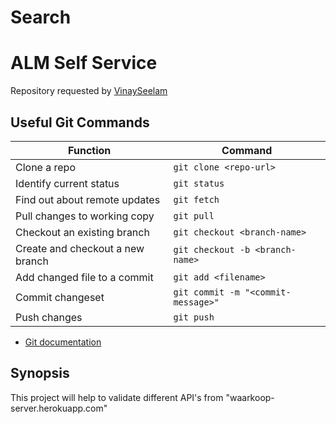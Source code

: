 # Search

# ALM Self Service
Repository requested by [VinaySeelam]( https://github.com/VinaySeelam/Search)

## Useful Git Commands
| Function                         | Command                            |
|----------------------------------|------------------------------------|
| Clone a repo                     | `git clone <repo-url>`             |
| Identify current status          | `git status`                       |
| Find out about remote updates    | `git fetch`                        |
| Pull changes to working copy     | `git pull`                         |
| Checkout an existing branch      | `git checkout <branch-name>`       |
| Create and checkout a new branch | `git checkout -b <branch-name>`    |
| Add changed file to a commit     | `git add <filename>`               |
| Commit changeset                 | `git commit -m "<commit-message>"` |
| Push changes                     | `git push`                         |
* [Git documentation](https://www.google.com/search?q=git+documentation)

## Synopsis
This project will help to validate different API's from "waarkoop-server.herokuapp.com"